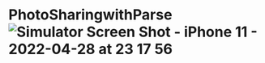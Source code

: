 # PhotoSharingwithParse![Simulator Screen Shot - iPhone 11 - 2022-04-28 at 23 17 56](https://user-images.githubusercontent.com/5539006/165838438-f4d01336-5fe0-4eb0-bf41-d8e159e1b55e.png)
